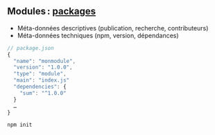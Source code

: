 ## Modules : [packages](https://nodejs.org/api/packages.html#packages_node_js_package_json_field_definitions)

- Méta-données descriptives (publication, recherche, contributeurs)
- Méta-données techniques (npm, version, dépendances)

```js
// package.json
{
  "name": "monmodule",
  "version": "1.0.0",
  "type": "module",
  "main": "index.js"
  "dependencies": {
    "sum": "^1.0.0"
  }
  …
}
```

```sh
npm init
```
